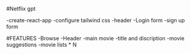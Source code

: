 #Netflix gpt

-create-react-app
-configure tailwind css
-header
-Login form
-sign up form


#FEATURES
-Browse 
 -Header
 -main movie 
  -title and discription
  -movie suggestions 
    -movie lists * N

